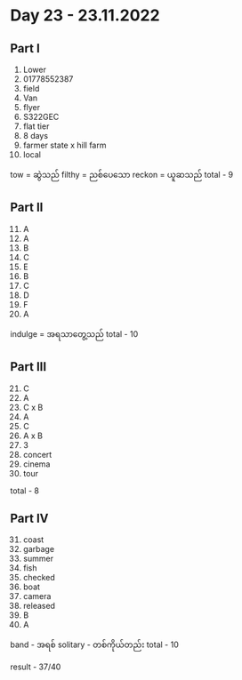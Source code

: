 # Day 23 - 23.11.2022

## Part I

1. Lower
2. 01778552387
3. field
4. Van
5. flyer
6. S322GEC
7. flat tier
8. 8 days
9. farmer state x hill farm
10. local

tow = ဆွဲသည်
filthy = ညစ်ပေသော
reckon = ယူဆသည်
total - 9

## Part II

11. A
12. A
13. B
14. C
15. E
16. B
17. C
18. D
19. F
20. A

indulge = အရသာတွေ့သည်
total - 10

## Part III

21. C
22. A
23. C x B
24. A
25. C
26. A x B
27. 3
28. concert
29. cinema
30. tour

total - 8

## Part IV

31. coast
32. garbage 
33. summer
34. fish
35. checked
36. boat
37. camera
38. released
39. B
40. A

band - အရစ်
solitary - တစ်ကိုယ်တည်း
total - 10

result - 37/40